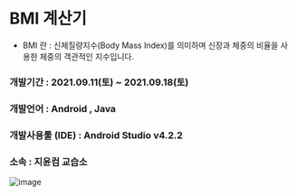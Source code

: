 # BMI 계산기

- BMI 란 : 신체질량지수(Body Mass Index)를 의미하며 신장과 체중의 비율을 사용한 체중의 객관적인 지수입니다.

### 개발기간 : 2021.09.11(토) ~ 2021.09.18(토)
### 개발언어 : Android , Java
### 개발사용툴 (IDE) : Android Studio v4.2.2
### 소속 : 지윤컴 교습소

![image](https://user-images.githubusercontent.com/90504833/133887566-d702efe2-5470-4f06-bc31-67f2ace8b27a.png)

